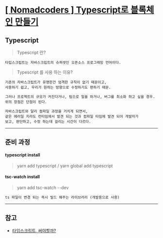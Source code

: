 # [[ Nomadcoders ] Typescript로 블록체인 만들기 ](https://academy.nomadcoders.co/p/build-a-blockchain-with-typescript)

## Typescript

> Typescript 란?

```
타입스크립트는 자바스크립트의 슈퍼셋인 오픈소스 프로그래밍 언어이다.
```

> Typescript 를 사용 하는 이유?

```
기존의 자바스크립트가 유명한건 엄격한 규칙이 없기 때문이고,
사용하기 쉽고, 우리가 원하는 방향으로 수정하기도 편하기 때문.

그러나 프로젝트의 규모가 커진다거나, 팀으로 일을 하거나, 버그를 최소화 하고 싶을 경우.
위의 장점은 단점이 된다.

자바스크립트와 달리 컴파일 과정을 거치게 되면서,
같은 에러일 지라도 런타임에서 발견 되는 것과 컴파일 타임에 발견 되어 개발자가
보고, 판단하고, 수정 하는데 걸리는 시간이 다르다.
```

---

## 준비 과정

#### typescript install

> yarn add typescript / yarn global add typescript

#### tsc-watch install

> yarn add tsc-watch --dev

```
ts 파일이 변경 되는 즉시 빌드 해주는 라이브러리 (개발용으로 사용)
```

---

## 참고

-   [타입스크립트, 써야할까?](https://hyunseob.github.io/2018/08/12/do-you-need-to-use-ts/)

